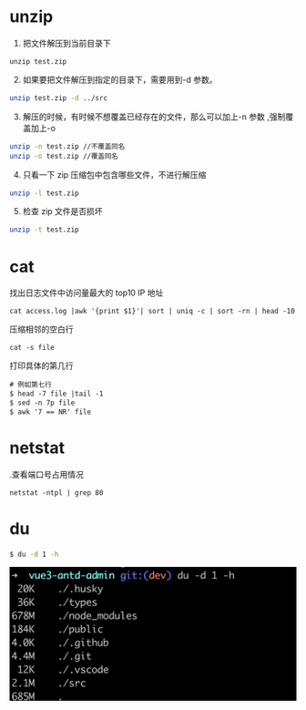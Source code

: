 # unzip

1. 把文件解压到当前目录下

```shell
unzip test.zip
```

2. 如果要把文件解压到指定的目录下，需要用到-d 参数。

```sh
unzip test.zip -d ../src
```

3. 解压的时候，有时候不想覆盖已经存在的文件，那么可以加上-n 参数 ,强制覆盖加上-o

```sh
unzip -n test.zip //不覆盖同名
unzip -o test.zip //覆盖同名
```

4. 只看一下 zip 压缩包中包含哪些文件，不进行解压缩

```sh
unzip -l test.zip
```

5. 检查 zip 文件是否损坏

```sh
unzip -t test.zip
```

# cat

找出日志文件中访问量最大的 top10 IP 地址

```shell
cat access.log |awk '{print $1}'| sort | uniq -c | sort -rn | head -10
```

压缩相邻的空白行

```shell
cat -s file
```

打印具体的第几行

```shell
# 例如第七行
$ head -7 file |tail -1
$ sed -n 7p file
$ awk '7 == NR' file
```

# netstat

.查看端口号占用情况

```
netstat -ntpl | grep 80
```

# du



```sh
$ du -d 1 -h
```

![image-20221001113825127](./img/image-20221001113825127.png)
